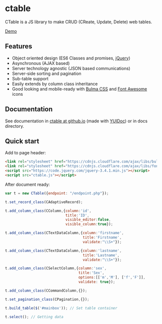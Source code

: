 # ctable

CTable is a JS library to make CRUD (CReate, Update, Delete) web tables. 

[Demo](http://geochemland.ru/ctable/demo.html)

## Features

* Object oriented design (ES6 Classes and promises, [jQuery](http://jquery.com))
* Asynchronous (AJAX based)
* Server technology agnostic (JSON based communications)
* Server-side sorting and pagination
* Sub-table support
* Easily extends by column class inheritance
* Good looking and mobile-ready with [Bulma CSS](http://bulma.io) and [Font Awesome](https://fontawesome.com/) icons

## Documentation

See documentation in [ctable at github.io](https://f0ma.github.io/ctable/index.html) (made with [YUIDoc](https://yui.github.io/yuidoc/)) or in docs directory.

## Quick start

Add to page header:

```html
<link rel="stylesheet" href="https://cdnjs.cloudflare.com/ajax/libs/bulma/0.7.5/css/bulma.min.css"/>
<link rel="stylesheet" href="https://cdnjs.cloudflare.com/ajax/libs/font-awesome/5.10.2/css/all.min.css"/>
<script src="https://code.jquery.com/jquery-3.4.1.min.js"></script>
<script src="ctable.js"></script>
```

After document ready:

```javascript
var t = new CTable({endpoint: "/endpoint.php"});

t.set_record_class(CAdaptiveRecord);

t.add_column_class(CColumn,{column:'id',
                            title:'ID',
                            visible_editor:false,
                            visible_column:true});

t.add_column_class(CTextDataColumn,{column:'firstname',
                                    title:'Firstname',
                                    validate:"\\S+"});

t.add_column_class(CTextDataColumn,{column:'lastname',
                                    title:'Lastname',
                                    validate:"\\S+"});

t.add_column_class(CSelectColumn,{column:'sex',
                                  title:'Sex',
                                  options:[['m','М'], ['f','F']],
                                  validate: true});

t.add_column_class(CCommandColumn,{});

t.set_pagination_class(CPagination,{});

t.build_table($('#mainbox')); // Set table container

t.select(); // Getting data
```
